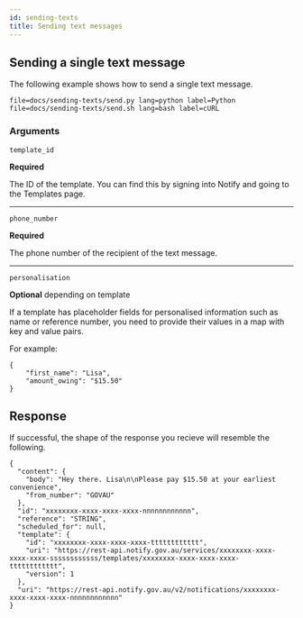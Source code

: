 ```yaml
---
id: sending-texts
title: Sending text messages
---
```


## Sending a single text message

The following example shows how to send a single text message.

```filetabs
file=docs/sending-texts/send.py lang=python label=Python
file=docs/sending-texts/send.sh lang=bash label=cURL
```

### Arguments

`template_id`

**Required**

The ID of the template. You can find this by signing into Notify and
going to the Templates page.

---


`phone_number`

**Required**

The phone number of the recipient of the text message.

---


`personalisation`

**Optional** depending on template

If a template has placeholder fields for personalised information such as name
or reference number, you need to provide their values in a map with key
and value pairs.

For example:

```
{
    "first_name": "Lisa",
    "amount_owing": "$15.50"
}
```

## Response

If successful, the shape of the response you recieve will resemble the
following.


```
{
  "content": {
    "body": "Hey there. Lisa\n\nPlease pay $15.50 at your earliest convenience",
    "from_number": "GOVAU"
  },
  "id": "xxxxxxxx-xxxx-xxxx-xxxx-nnnnnnnnnnnn",
  "reference": "STRING",
  "scheduled_for": null,
  "template": {
    "id": "xxxxxxxx-xxxx-xxxx-xxxx-tttttttttttt",
    "uri": "https://rest-api.notify.gov.au/services/xxxxxxxx-xxxx-xxxx-xxxx-ssssssssssss/templates/xxxxxxxx-xxxx-xxxx-xxxx-tttttttttttt",
    "version": 1
  },
  "uri": "https://rest-api.notify.gov.au/v2/notifications/xxxxxxxx-xxxx-xxxx-xxxx-nnnnnnnnnnnn"
}
```
